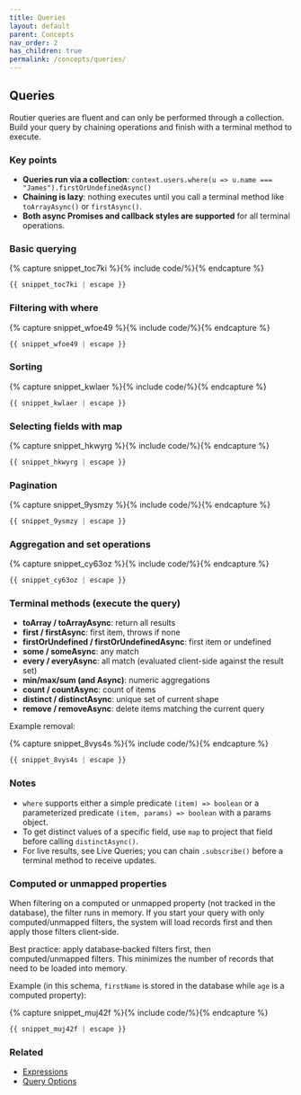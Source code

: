 ```yaml
---
title: Queries
layout: default
parent: Concepts
nav_order: 2
has_children: true
permalink: /concepts/queries/
---
```


## Queries

Routier queries are fluent and can only be performed through a collection. Build your query by chaining operations and finish with a terminal method to execute.

### Key points

- **Queries run via a collection**: `context.users.where(u => u.name === "James").firstOrUndefinedAsync()`
- **Chaining is lazy**: nothing executes until you call a terminal method like `toArrayAsync()` or `firstAsync()`.
- **Both async Promises and callback styles are supported** for all terminal operations.

### Basic querying



{% capture snippet_toc7ki %}{% include code/%}{% endcapture %}

```ts
{{ snippet_toc7ki | escape }}
```


### Filtering with where



{% capture snippet_wfoe49 %}{% include code/%}{% endcapture %}

```ts
{{ snippet_wfoe49 | escape }}
```


### Sorting



{% capture snippet_kwlaer %}{% include code/%}{% endcapture %}

```ts
{{ snippet_kwlaer | escape }}
```


### Selecting fields with map



{% capture snippet_hkwyrg %}{% include code/%}{% endcapture %}

```ts
{{ snippet_hkwyrg | escape }}
```


### Pagination



{% capture snippet_9ysmzy %}{% include code/%}{% endcapture %}

```ts
{{ snippet_9ysmzy | escape }}
```


### Aggregation and set operations



{% capture snippet_cy63oz %}{% include code/%}{% endcapture %}

```ts
{{ snippet_cy63oz | escape }}
```


### Terminal methods (execute the query)

- **toArray / toArrayAsync**: return all results
- **first / firstAsync**: first item, throws if none
- **firstOrUndefined / firstOrUndefinedAsync**: first item or undefined
- **some / someAsync**: any match
- **every / everyAsync**: all match (evaluated client-side against the result set)
- **min/max/sum (and Async)**: numeric aggregations
- **count / countAsync**: count of items
- **distinct / distinctAsync**: unique set of current shape
- **remove / removeAsync**: delete items matching the current query

Example removal:



{% capture snippet_8vys4s %}{% include code/%}{% endcapture %}

```ts
{{ snippet_8vys4s | escape }}
```


### Notes

- `where` supports either a simple predicate `(item) => boolean` or a parameterized predicate `(item, params) => boolean` with a params object.
- To get distinct values of a specific field, use `map` to project that field before calling `distinctAsync()`.
- For live results, see Live Queries; you can chain `.subscribe()` before a terminal method to receive updates.

### Computed or unmapped properties

When filtering on a computed or unmapped property (not tracked in the database), the filter runs in memory. If you start your query with only computed/unmapped filters, the system will load records first and then apply those filters client‑side.

Best practice: apply database‑backed filters first, then computed/unmapped filters. This minimizes the number of records that need to be loaded into memory.

Example (in this schema, `firstName` is stored in the database while `age` is a computed property):



{% capture snippet_muj42f %}{% include code/%}{% endcapture %}

```ts
{{ snippet_muj42f | escape }}
```


### Related

- [Expressions](/concepts/queries/expressions/)
- [Query Options](/concepts/queries/query-options/)

